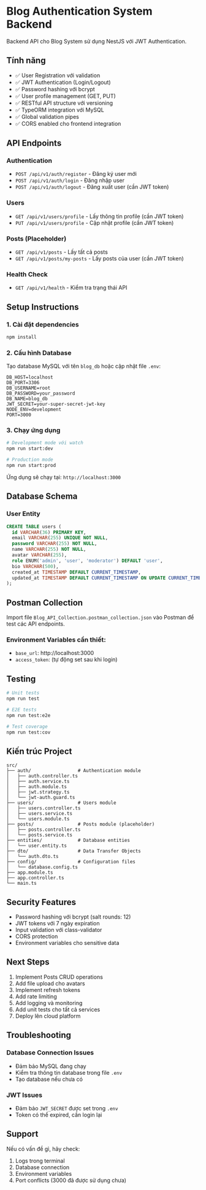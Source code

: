 # Blog Authentication System Backend

Backend API cho Blog System sử dụng NestJS với JWT Authentication.

## Tính năng

- ✅ User Registration với validation
- ✅ JWT Authentication (Login/Logout)
- ✅ Password hashing với bcrypt
- ✅ User profile management (GET, PUT)
- ✅ RESTful API structure với versioning
- ✅ TypeORM integration với MySQL
- ✅ Global validation pipes
- ✅ CORS enabled cho frontend integration

## API Endpoints

### Authentication

- `POST /api/v1/auth/register` - Đăng ký user mới
- `POST /api/v1/auth/login` - Đăng nhập user
- `POST /api/v1/auth/logout` - Đăng xuất user (cần JWT token)

### Users

- `GET /api/v1/users/profile` - Lấy thông tin profile (cần JWT token)
- `PUT /api/v1/users/profile` - Cập nhật profile (cần JWT token)

### Posts (Placeholder)

- `GET /api/v1/posts` - Lấy tất cả posts
- `GET /api/v1/posts/my-posts` - Lấy posts của user (cần JWT token)

### Health Check

- `GET /api/v1/health` - Kiểm tra trạng thái API

## Setup Instructions

### 1. Cài đặt dependencies

```bash
npm install
```

### 2. Cấu hình Database

Tạo database MySQL với tên `blog_db` hoặc cập nhật file `.env`:

```env
DB_HOST=localhost
DB_PORT=3306
DB_USERNAME=root
DB_PASSWORD=your_password
DB_NAME=blog_db
JWT_SECRET=your-super-secret-jwt-key
NODE_ENV=development
PORT=3000
```

### 3. Chạy ứng dụng

```bash
# Development mode với watch
npm run start:dev

# Production mode
npm run start:prod
```

Ứng dụng sẽ chạy tại: `http://localhost:3000`

## Database Schema

### User Entity

```sql
CREATE TABLE users (
  id VARCHAR(36) PRIMARY KEY,
  email VARCHAR(255) UNIQUE NOT NULL,
  password VARCHAR(255) NOT NULL,
  name VARCHAR(255) NOT NULL,
  avatar VARCHAR(255),
  role ENUM('admin', 'user', 'moderator') DEFAULT 'user',
  bio VARCHAR(500),
  created_at TIMESTAMP DEFAULT CURRENT_TIMESTAMP,
  updated_at TIMESTAMP DEFAULT CURRENT_TIMESTAMP ON UPDATE CURRENT_TIMESTAMP
);
```

## Postman Collection

Import file `Blog_API_Collection.postman_collection.json` vào Postman để test các API endpoints.

### Environment Variables cần thiết:

- `base_url`: http://localhost:3000
- `access_token`: (tự động set sau khi login)

## Testing

```bash
# Unit tests
npm run test

# E2E tests
npm run test:e2e

# Test coverage
npm run test:cov
```

## Kiến trúc Project

```
src/
├── auth/                 # Authentication module
│   ├── auth.controller.ts
│   ├── auth.service.ts
│   ├── auth.module.ts
│   ├── jwt.strategy.ts
│   └── jwt-auth.guard.ts
├── users/                # Users module
│   ├── users.controller.ts
│   ├── users.service.ts
│   └── users.module.ts
├── posts/                # Posts module (placeholder)
│   ├── posts.controller.ts
│   └── posts.service.ts
├── entities/             # Database entities
│   └── user.entity.ts
├── dto/                  # Data Transfer Objects
│   └── auth.dto.ts
├── config/               # Configuration files
│   └── database.config.ts
├── app.module.ts
├── app.controller.ts
└── main.ts
```

## Security Features

- Password hashing với bcrypt (salt rounds: 12)
- JWT tokens với 7 ngày expiration
- Input validation với class-validator
- CORS protection
- Environment variables cho sensitive data

## Next Steps

1. Implement Posts CRUD operations
2. Add file upload cho avatars
3. Implement refresh tokens
4. Add rate limiting
5. Add logging và monitoring
6. Add unit tests cho tất cả services
7. Deploy lên cloud platform

## Troubleshooting

### Database Connection Issues

- Đảm bảo MySQL đang chạy
- Kiểm tra thông tin database trong file `.env`
- Tạo database nếu chưa có

### JWT Issues

- Đảm bảo `JWT_SECRET` được set trong `.env`
- Token có thể expired, cần login lại

## Support

Nếu có vấn đề gì, hãy check:

1. Logs trong terminal
2. Database connection
3. Environment variables
4. Port conflicts (3000 đã được sử dụng chưa)
